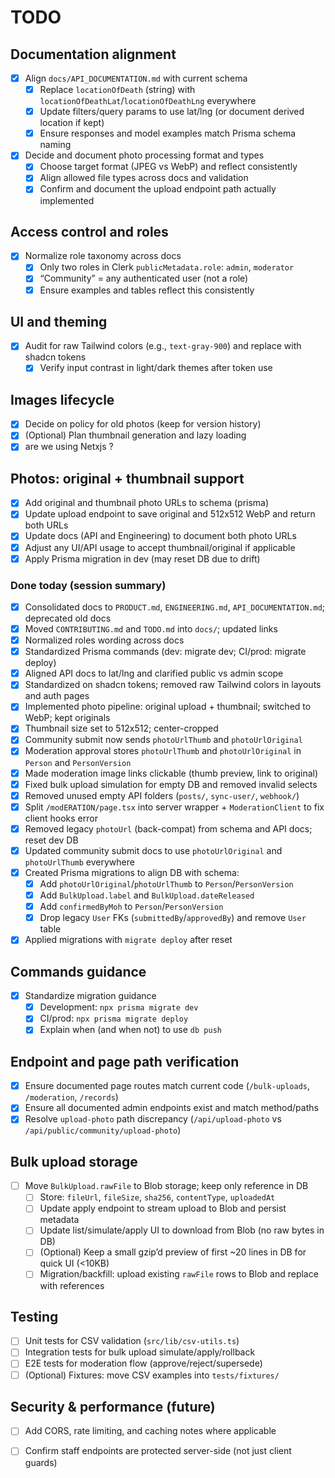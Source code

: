 # TODO

## Documentation alignment
- [x] Align `docs/API_DOCUMENTATION.md` with current schema
  - [x] Replace `locationOfDeath` (string) with `locationOfDeathLat`/`locationOfDeathLng` everywhere
  - [x] Update filters/query params to use lat/lng (or document derived location if kept)
  - [x] Ensure responses and model examples match Prisma schema naming
- [x] Decide and document photo processing format and types
  - [x] Choose target format (JPEG vs WebP) and reflect consistently
  - [x] Align allowed file types across docs and validation
  - [x] Confirm and document the upload endpoint path actually implemented

## Access control and roles
- [x] Normalize role taxonomy across docs
  - [x] Only two roles in Clerk `publicMetadata.role`: `admin`, `moderator`
  - [x] “Community” = any authenticated user (not a role)
  - [x] Ensure examples and tables reflect this consistently

## UI and theming
- [x] Audit for raw Tailwind colors (e.g., `text-gray-900`) and replace with shadcn tokens
  - [x] Verify input contrast in light/dark themes after token use

## Images lifecycle
- [x] Decide on policy for old photos (keep for version history)
- [x] (Optional) Plan thumbnail generation and lazy loading
- [x] are we using Netxjs <Image>?

## Photos: original + thumbnail support
- [x] Add original and thumbnail photo URLs to schema (prisma)
- [x] Update upload endpoint to save original and 512x512 WebP and return both URLs
- [x] Update docs (API and Engineering) to document both photo URLs
- [x] Adjust any UI/API usage to accept thumbnail/original if applicable
- [x] Apply Prisma migration in dev (may reset DB due to drift)

### Done today (session summary)
- [x] Consolidated docs to `PRODUCT.md`, `ENGINEERING.md`, `API_DOCUMENTATION.md`; deprecated old docs
- [x] Moved `CONTRIBUTING.md` and `TODO.md` into `docs/`; updated links
- [x] Normalized roles wording across docs
- [x] Standardized Prisma commands (dev: migrate dev; CI/prod: migrate deploy)
- [x] Aligned API docs to lat/lng and clarified public vs admin scope
- [x] Standardized on shadcn tokens; removed raw Tailwind colors in layouts and auth pages
- [x] Implemented photo pipeline: original upload + thumbnail; switched to WebP; kept originals
- [x] Thumbnail size set to 512x512; center-cropped
- [x] Community submit now sends `photoUrlThumb` and `photoUrlOriginal`
- [x] Moderation approval stores `photoUrlThumb` and `photoUrlOriginal` in `Person` and `PersonVersion`
- [x] Made moderation image links clickable (thumb preview, link to original)
- [x] Fixed bulk upload simulation for empty DB and removed invalid selects
- [x] Removed unused empty API folders (`posts/`, `sync-user/`, `webhook/`)
 - [x] Split `/modERATION/page.tsx` into server wrapper + `ModerationClient` to fix client hooks error
 - [x] Removed legacy `photoUrl` (back-compat) from schema and API docs; reset dev DB
 - [x] Updated community submit docs to use `photoUrlOriginal` and `photoUrlThumb` everywhere
 - [x] Created Prisma migrations to align DB with schema:
   - [x] Add `photoUrlOriginal`/`photoUrlThumb` to `Person`/`PersonVersion`
   - [x] Add `BulkUpload.label` and `BulkUpload.dateReleased`
   - [x] Add `confirmedByMoh` to `Person`/`PersonVersion`
   - [x] Drop legacy `User` FKs (`submittedBy`/`approvedBy`) and remove `User` table
 - [x] Applied migrations with `migrate deploy` after reset

## Commands guidance
- [x] Standardize migration guidance
  - [x] Development: `npx prisma migrate dev`
  - [x] CI/prod: `npx prisma migrate deploy`
  - [x] Explain when (and when not) to use `db push`

## Endpoint and page path verification
- [x] Ensure documented page routes match current code (`/bulk-uploads`, `/moderation`, `/records`)
- [x] Ensure all documented admin endpoints exist and match method/paths
- [x] Resolve `upload-photo` path discrepancy (`/api/upload-photo` vs `/api/public/community/upload-photo`)

## Bulk upload storage
- [ ] Move `BulkUpload.rawFile` to Blob storage; keep only reference in DB
  - [ ] Store: `fileUrl`, `fileSize`, `sha256`, `contentType`, `uploadedAt`
  - [ ] Update apply endpoint to stream upload to Blob and persist metadata
  - [ ] Update list/simulate/apply UI to download from Blob (no raw bytes in DB)
  - [ ] (Optional) Keep a small gzip’d preview of first ~20 lines in DB for quick UI (<10KB)
  - [ ] Migration/backfill: upload existing `rawFile` rows to Blob and replace with references
  
## Testing
- [ ] Unit tests for CSV validation (`src/lib/csv-utils.ts`)
- [ ] Integration tests for bulk upload simulate/apply/rollback
- [ ] E2E tests for moderation flow (approve/reject/supersede)
- [ ] (Optional) Fixtures: move CSV examples into `tests/fixtures/`

## Security & performance (future)
- [ ] Add CORS, rate limiting, and caching notes where applicable
- [ ] Confirm staff endpoints are protected server-side (not just client guards)

